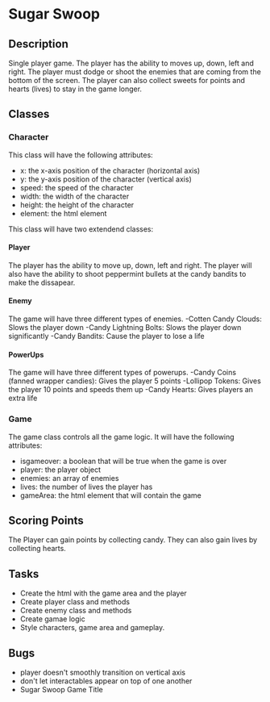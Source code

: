 # Sugar Swoop

## Description

Single player game. The player has the ability to moves up, down, left and right. The player must dodge or shoot the enemies that are coming from the bottom of the screen. The player can also collect sweets for points and hearts (lives) to stay in the game longer. 

## Classes

### Character

This class will have the following attributes:

- x: the x-axis position of the character (horizontal axis)
- y: the y-axis  position of the character (vertical axis)
- speed: the speed of the character
- width: the width of the character
- height: the height of the character
- element: the html element

This class will have two extendend classes:

#### Player

The player has the ability to move up, down, left and right. The player will also have the ability to shoot peppermint bullets at the candy bandits to make the dissapear. 

#### Enemy

The game will have three different types of enemies.
-Cotten Candy Clouds: Slows the player down 
-Candy Lightning Bolts: Slows the player down significantly
-Candy Bandits: Cause the player to lose a life

#### PowerUps
The game will have three different types of powerups.
-Candy Coins (fanned wrapper candies): Gives the player 5 points
-Lollipop Tokens: Gives the player 10 points and speeds them up
-Candy Hearts: Gives players an extra life

### Game

The game class controls all the game logic. It will have the following attributes:

- isgameover: a boolean that will be true when the game is over
- player: the player object
- enemies: an array of enemies
- lives: the number of lives the player has
- gameArea: the html element that will contain the game

## Scoring Points

The Player can gain points by collecting candy. They can also gain lives by collecting hearts. 

## Tasks

- Create the html with the game area and the player
- Create player class and methods
- Create enemy class and methods
- Create gamae logic
- Style characters, game area and gameplay.

## Bugs
- player doesn't smoothly transition on vertical axis 
- don't let interactables appear on top of one another
- Sugar Swoop Game Title